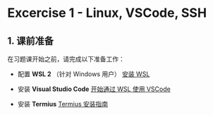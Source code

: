# Excercise 1 - Linux, VSCode, SSH

## 1. 课前准备

在习题课开始之前，请完成以下准备工作：

- 配置 **WSL 2** （针对 Windows 用户）
  [安装 WSL](https://learn.microsoft.com/windows/wsl/install?wt.mc_id=studentamb_407760)

- 安装 **Visual Studio Code**
  [开始通过 WSL 使用 VSCode](https://learn.microsoft.com/windows/wsl/tutorials/wsl-vscode?wt.mc_id=studentamb_407760)

- 安装 **Termius**
  [Termius 安装指南](https://support.termius.com/hc/en-us/articles/900007733143-Installation)
